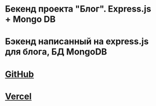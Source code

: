 # Бекенд проекта "Блог". Express.js + Mongo DB

# Бэкенд написанный на express.js для блога, БД MongoDB

# [GitHub](https://github.com/den10004/Blog_backend.git)

# [Vercel](https://blog-backend-gamma.vercel.app/posts)
